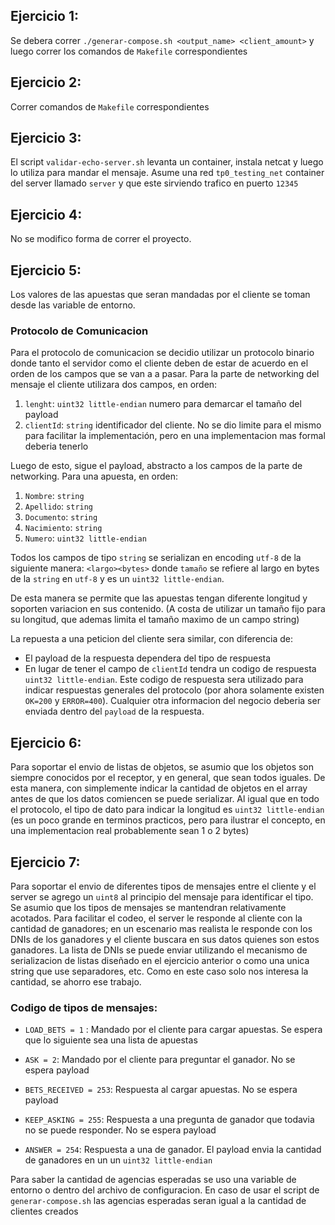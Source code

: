## Ejercicio 1:
Se debera correr `./generar-compose.sh <output_name> <client_amount>` y luego correr los comandos de `Makefile` correspondientes

## Ejercicio 2:
Correr comandos de `Makefile` correspondientes

## Ejercicio 3:
El script `validar-echo-server.sh` levanta un container, instala netcat y luego lo utiliza para mandar el mensaje. Asume una red `tp0_testing_net` container del server llamado `server` y que este sirviendo trafico en puerto `12345`

## Ejercicio 4:
No se modifico forma de correr el proyecto.

## Ejercicio 5:
Los valores de las apuestas que seran mandadas por el cliente se toman desde las variable de entorno.

### Protocolo de Comunicacion
Para el protocolo de comunicacion se decidio utilizar un protocolo binario donde tanto el servidor como el cliente deben de estar de acuerdo en el orden de los campos que se van a a pasar. Para la parte de networking del mensaje el cliente utilizara dos campos, en orden: 
1. `lenght`: `uint32 little-endian` numero para demarcar el tamaño del payload
2. `clientId`: `string` identificador del cliente. No se dio limite para el mismo para facilitar la implementación, pero en una implementacion mas formal deberia tenerlo

Luego de esto, sigue el payload, abstracto a los campos de la parte de networking. Para una apuesta, en orden:
1. `Nombre`: `string`
1. `Apellido`: `string`
1. `Documento`: `string`
1. `Nacimiento`: `string`
1. `Numero`: `uint32 little-endian`

Todos los campos de tipo `string` se serializan en encoding `utf-8` de la siguiente manera: `<largo><bytes>` donde `tamaño` se refiere al largo en bytes de la `string` en `utf-8` y es un `uint32 little-endian`.

De esta manera se permite que las apuestas tengan diferente longitud y soporten variacion en sus contenido. (A costa de utilizar un tamaño fijo para su longitud, que ademas limita el tamaño maximo de un campo string)

La repuesta a una peticion del cliente sera similar, con diferencia de:
- El payload de la respuesta dependera del tipo de respuesta
- En lugar de tener el campo de `clientId` tendra un codigo de respuesta `uint32 little-endian`. Este codigo de respuesta sera utilizado para indicar respuestas generales del protocolo (por ahora solamente existen `OK=200` y `ERROR=400`). Cualquier otra informacion del negocio deberia ser enviada dentro del `payload` de la respuesta.

## Ejercicio 6:
Para soportar el envio de listas de objetos, se asumio que los objetos son siempre conocidos por el receptor, y en general, que sean todos iguales. De esta manera, con simplemente indicar la cantidad de objetos en el array antes de que los datos comiencen se puede serializar. Al igual que en todo el protocolo, el tipo de dato para indicar la longitud es `uint32 little-endian` (es un poco grande en terminos practicos, pero para ilustrar el concepto, en una implementacion real probablemente sean 1 o 2 bytes)

## Ejercicio 7:
Para soportar el envio de diferentes tipos de mensajes entre el cliente y el server se agrego un `uint8` al principio del mensaje para identificar el tipo. Se asumio que los tipos de mensajes se mantendran relativamente acotados. Para facilitar el codeo, el server le responde al cliente con la cantidad de ganadores; en un escenario mas realista le responde con los DNIs de los ganadores y el cliente buscara en sus datos quienes son estos ganadores. La lista de DNIs se puede enviar utilizando el mecanismo de serializacion de listas diseñado en el ejercicio anterior o como una unica string que use separadores, etc. Como en este caso solo nos interesa la cantidad, se ahorro ese trabajo. 

### Codigo de tipos de mensajes:
- `LOAD_BETS = 1` : Mandado por el cliente para cargar apuestas. Se espera que lo siguiente sea una lista de apuestas
- `ASK = 2`: Mandado por el cliente para preguntar el ganador. No se espera payload

- `BETS_RECEIVED = 253`: Respuesta al cargar apuestas. No se espera payload
- `KEEP_ASKING = 255`: Respuesta a una pregunta de ganador que todavia no se puede responder. No se espera payload
- `ANSWER = 254`: Respuesta a una de ganador. El payload envia la cantidad de ganadores en un un `uint32 little-endian`

Para saber la cantidad de agencias esperadas se uso una variable de entorno o dentro del archivo de configuracion. En caso de usar el script de `generar-compose.sh` las agencias esperadas seran igual a la cantidad de clientes creados